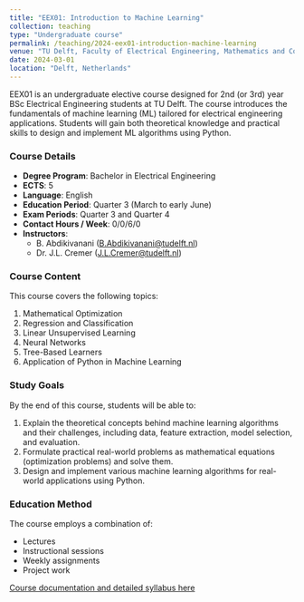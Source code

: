 ```yaml
---
title: "EEX01: Introduction to Machine Learning"
collection: teaching
type: "Undergraduate course"
permalink: /teaching/2024-eex01-introduction-machine-learning
venue: "TU Delft, Faculty of Electrical Engineering, Mathematics and Computer Science"
date: 2024-03-01
location: "Delft, Netherlands"
---
```


EEX01 is an undergraduate elective course designed for 2nd (or 3rd) year BSc Electrical Engineering students at TU Delft. The course introduces the fundamentals of machine learning (ML) tailored for electrical engineering applications. Students will gain both theoretical knowledge and practical skills to design and implement ML algorithms using Python.

### Course Details
- **Degree Program**: Bachelor in Electrical Engineering
- **ECTS**: 5
- **Language**: English
- **Education Period**: Quarter 3 (March to early June)
- **Exam Periods**: Quarter 3 and Quarter 4
- **Contact Hours / Week**: 0/0/6/0
- **Instructors**:
  - B. Abdikivanani ([B.Abdikivanani@tudelft.nl](mailto:B.Abdikivanani@tudelft.nl))
  - Dr. J.L. Cremer ([J.L.Cremer@tudelft.nl](mailto:J.L.Cremer@tudelft.nl))

### Course Content
This course covers the following topics:
1. Mathematical Optimization
2. Regression and Classification
3. Linear Unsupervised Learning
4. Neural Networks
5. Tree-Based Learners
6. Application of Python in Machine Learning

### Study Goals
By the end of this course, students will be able to:
1. Explain the theoretical concepts behind machine learning algorithms and their challenges, including data, feature extraction, model selection, and evaluation.
2. Formulate practical real-world problems as mathematical equations (optimization problems) and solve them.
3. Design and implement various machine learning algorithms for real-world applications using Python.

### Education Method
The course employs a combination of:
- Lectures
- Instructional sessions
- Weekly assignments
- Project work

[Course documentation and detailed syllabus here](https://studiegids.tudelft.nl/a101_displayCourse.do?course_id=70325)
